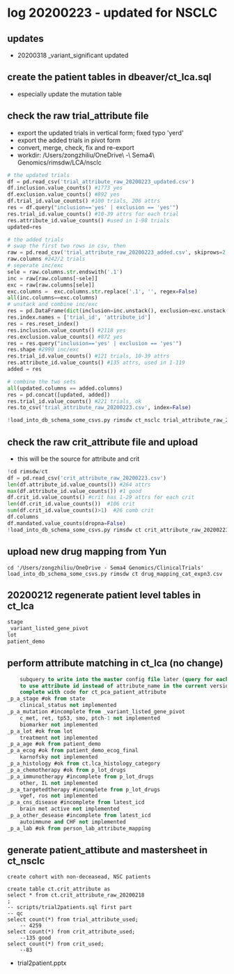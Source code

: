 # log 20200223 - updated for NSCLC
## updates
* 20200318 _variant_significant updated

## create the patient tables in dbeaver/ct_lca.sql
* especially update the mutation table

## check the raw trial_attribute file
* export the updated trials in vertical form; fixed typo 'yerd'
* export the added trials in pivot form
* convert, merge, check, fix and re-export
* workdir: /Users/zongzhiliu/OneDrive\ -\ Sema4\ Genomics/rimsdw/LCA/nsclc
```python
# the updated trials
df = pd.read_csv('trial_attribute_raw_20200223_updated.csv')
df.inclusion.value_counts() #1773 yes
df.exclusion.value_counts() #892 yes
df.trial_id.value_counts() #100 trials, 206 attrs
res = df.query("inclusion=='yes' | exclusion == 'yes'")
res.trial_id.value_counts() #10-39 attrs for each trial
res.attribute_id.value_counts() #used in 1-98 trials
updated=res

# the added trials
# swap the first two rows in csv, then
raw = pd.read_csv('trial_attribute_raw_20200223_added.csv', skiprows=2, index_col=0)
raw.columns #242/2 trials
# seperate inc/exc
sele = raw.columns.str.endswith('.1')
inc = raw[raw.columns[~sele]]
exc = raw[raw.columns[sele]]
exc.columns =  exc.columns.str.replace('.1', '', regex=False)
all(inc.columns==exc.columns)
# unstack and combine inc/exc
res = pd.DataFrame(dict(inclusion=inc.unstack(), exclusion=exc.unstack()))
res.index.names = ['trial_id', 'attribute_id']
res = res.reset_index()
res.inclusion.value_counts() #2118 yes
res.exclusion.value_counts() #872 yes
res = res.query("inclusion=='yes' | exclusion == 'yes'")
res.shape #2990 inc/exc
res.trial_id.value_counts() #121 trials, 10-39 attrs
res.attribute_id.value_counts() #135 attrs, used in 1-119
added = res

# combine the two sets
all(updated.columns == added.columns)
res = pd.concat([updated, added])
res.trial_id.value_counts() #221 trials, ok
res.to_csv('trial_attribute_raw_20200223.csv', index=False)

!load_into_db_schema_some_csvs.py rimsdw ct_nsclc trial_attribute_raw_20200223.csv -d
```
## check the raw crit_attribute file and upload
* this will be the source for attribute and crit
```python
!cd rimsdw/ct
df = pd.read_csv('crit_attribute_raw_20200223.csv')
len(df.attribute_id.value_counts()) #264 attrs
max(df.attribute_id.value_counts()) #1 good
df.crit_id.value_counts() #crit has 1-29 attrs for each crit
len(df.crit_id.value_counts())  #106 crit
sum(df.crit_id.value_counts()>1)  #26 comb crit
df.columns
df.mandated.value_counts(dropna=False)
!load_into_db_schema_some_csvs.py rimsdw ct crit_attribute_raw_20200223.csv
```
## upload new drug mapping from Yun
```
cd '/Users/zongzhiliu/OneDrive - Sema4 Genomics/ClinicalTrials'
load_into_db_schema_some_csvs.py rimsdw ct drug_mapping_cat_expn3.csv
```

## 20200212 regenerate patient level tables in ct_lca
```ct_lca.sql
stage
_variant_listed_gene_pivot
lot
patient_demo
```
## perform attribute matching in ct_lca (no change)
```ct_lca_to_attribute.sql
    subquery to write into the master config file later (query for each attribute)
    to use attribute id instead of attribute_name in the current version
    complete with code for ct_pca_patient_attribute
_p_a_stage #ok from state
    clinical_status not implemented
_p_a_mutation #incomplete from _variant_listed_gene_pivot
    c_met, ret, tp53, smo, ptch-1 not implemented
    biomarker not implemented
_p_a_lot #ok from lot
    treatment not implemented
_p_a_age #ok from patient_demo
_p_a_ecog #ok from patient_demo_ecog_final
    karnofsky not implemented
_p_a_histology #ok from ct.lca_histology_category
_p_a_chemotherapy #ok from p_lot_drugs
_p_a_immunotherapy #incomplete from p_lot_drugs
    other, IL not implemented
_p_a_targetedtherapy #incomplete from p_lot_drugs
    vgef, ros not implemented
_p_a_cns_disease #incomplete from latest_icd
    brain met active not implemented
_p_a_other_desease #incomplete from latest_icd
    autoimmune and CHF not implemented
_p_a_lab #ok from person_lab_attribute_mapping
```
## generate patient_attibute and mastersheet in ct_nsclc
```ct_nsclc, trial2patient.sql
create cohort with non-deceasead, NSC patients

create table ct.crit_attribute as
select * from ct.crit_attribute_raw_20200218
;
-- scripts/trial2patients.sql first part
-- qc
select count(*) from trial_attribute_used;
    -- 4259
select count(*) from crit_attribute_used; 
    --135 good
select count(*) from crit_used;
    --83
```
* trial2patient.pptx
```




